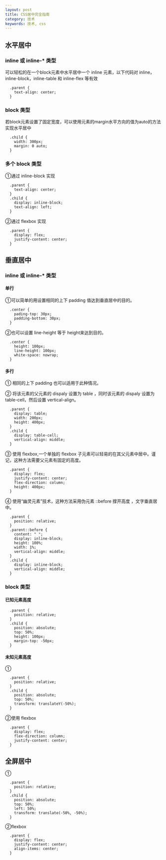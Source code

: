 ```yaml
---
layout: post
title: CSS居中完全指南
category: 技术
keywords: 技术, css
---
```


## 水平居中

### inline 或 inline-* 类型

可以轻松的在一个block元素中水平居中一个 inline 元素，以下代码对 inline，inline-block，inline-table 和 inline-flex 等有效

```
  .parent {
    text-align: center;
  }
```
### block 类型

若block元素设置了固定宽度，可以使用元素的margin水平方向的值为auto的方法实现水平居中

```
  .child {
    width: 300px;
    margin: 0 auto;
  }
```
### 多个 block 类型

①通过 inline-block 实现

```
  .parent {
    text-align: center;
  }
  .child {
    display: inline-block;
    text-align: left;
  }
```

②通过 flexbox 实现

```
  .parent {
    display: flex;
    justify-content: center;
  }
```

## 垂直居中

### inline 或 inline-* 类型

#### 单行

①可以简单的用设置相同的上下 padding 值达到垂直居中的目的。

```
  .center {
    pading-top: 30px;
    padding-bottom: 30px;
  }
```

②也可以设置 line-height 等于 height来达到目的。

```
  .center {
    height: 100px;
    line-height: 100px;
    white-space: nowrap;
  }
```

#### 多行

① 相同的上下 padding 也可以适用于此种情况。

② 将该元素的父元素的 dispaly 设置为 table ，同时该元素的 dispaly 设置为 table-cell，然后设置 vertical-align。

```
  .parent {
    display: table;
    width: 200px;
    height: 400px;
  }
  .child {
    display: table-cell;
    vertical-align: middle;
  }
```

③ 使用 flexbox,一个单独的 flexbox 子元素可以轻易的在其父元素中居中。谨记，这种方法需要父元素有固定的高度。

```
  .parent {
    display: flex;
    justify-content: center;
    flex-direction: column;
    height: 400px;
  }
```

④ 使用“幽灵元素”技术，这种方法采用伪元素 ::before 撑开高度 ，文字垂直居中。

```
  .parent {
    position: relative;
  }
  .parent::before {
    content: " ";
    display: inline-block;
    height: 100%;
    width: 1%;
    vertical-align: middle;
  }
  .child {
    display: inline-block;
    vertical-align: middle;
  }
```

### block 类型

#### 已知元素高度

```
  .parent {
    position: relative;
  }
  .child {
    position: absolute;
    top: 50%;
    height: 100px;
    margin-top: -50px;
  }
```

#### 未知元素高度
①
```
  .parent {
    position: relative;
  }
  .child {
    position: absolute;
    top: 50%;
    transform: translateY(-50%);
  }
```

②使用 flexbox 
```
  .parent {
    display: flex;
    flex-direction: column;
    justify-content: center;
  }
```

## 全屏居中
①
```
  .parent {
    position: relative;
  }
  .child {
    position: absolute;
    top: 50%;
    left: 50%;
    transform: translate(-50%, -50%);
  }
```

②flexbox
```
  .parent {
    display: flex;
    justify-content: center;
    align-items: center;
  }
```
